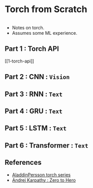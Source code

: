 
# Torch from Scratch 
```toc
```


- Notes on torch. 
- Assumes some ML experience. 

## Part 1 : Torch API 
[[1-torch-api]]

## Part 2 : CNN : `Vision` 

## Part 3 : RNN : `Text`

## Part 4 : GRU : `Text`

## Part 5 : LSTM : `Text`

## Part 6 : Transformer : `Text`






## References 
- [AladdinPersson torch series](https://www.youtube.com/@AladdinPersson)
- [Andrej Karpathy : Zero to Hero](https://www.youtube.com/playlist?list=PLAqhIrjkxbuWI23v9cThsA9GvCAUhRvKZ)